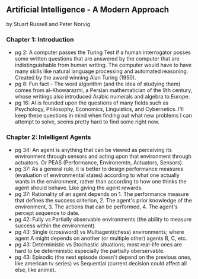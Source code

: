 ## Artificial Intelligence - A Modern Approach

by Stuart Russell and Peter Norvig

### Chapter 1: Introduction
* pg 2: A computer passes the Turing Test if a human interrogator posses some written questions that are answered by the computer that are indistinguishable from human writing. The computer would have to have many skills like natural language processing and automated reasoning. Created by the award winning Alan Turing (1950).
* pg 8: Fun fact - The word algorithm (and the idea of studying them) comes from al-Khowarazmi, a Persian mathematician of the 9th century, whose writings also introduced Arabic numerals and algebra to Europe. 
* pg 16: AI is founded upon the questions of many fields such as Psychology, Philosophy, Economics, Linguistics, and Cybernetics. I'll keep these questions in mind when finding out what new problems I can attempt to solve, seems pretty hard to find some right now.

### Chapter 2: Intelligent Agents
* pg 34: An agent is anything that can be viewed as perceiving its environment through sensors and acting upon that environment through actuators. Or PEAS (Performance, Environemtn, Actuators, Sensors). 
* pg 37: As a general rule, it is better to design performance measures (evaluation of environmental states) according to what one actually wants in the environment, rather than according to how one thinks the agent should behave. Like giving the agent rewards. 
* pg 37: Rationality of an agent depends on 1. The performance measure that defines the success criterion, 2. The agent's prior knowledge of the environment, 3. The actions that can be performed, 4. The agent's percept sequence to date. 
* pg 42: Fully vs Partially observable environments (the ability to measure success within the environment).
* pg 43: Single (crossword) vs Multiagent(chess) environments; where agent A might depends on another (or multiple other) agents B, C, etc. 
* pg 43: Deterministic vs Stochastic situations; most real-life ones are hard to be deterministic especially the partially oberservable. 
* pg 43: Episodic (the next episode doesn't depend on the previous ones, like american tv series) vs Sequential (current decision could affect all else, like anime).


